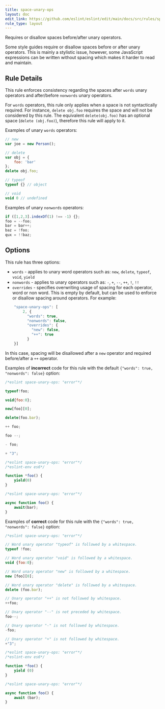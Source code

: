 ```yaml
---
title: space-unary-ops
layout: doc
edit_link: https://github.com/eslint/eslint/edit/main/docs/src/rules/space-unary-ops.md
rule_type: layout
---
```


<!--FIXABLE-->

Requires or disallow spaces before/after unary operators.

Some style guides require or disallow spaces before or after unary operators. This is mainly a stylistic issue, however, some JavaScript expressions can be written without spacing which makes it harder to read and maintain.

## Rule Details

This rule enforces consistency regarding the spaces after `words` unary operators and after/before `nonwords` unary operators.

For `words` operators, this rule only applies when a space is not syntactically required. For instance, `delete obj.foo` requires the space and will not be considered by this rule. The equivalent `delete(obj.foo)` has an optional space (`delete (obj.foo)`), therefore this rule will apply to it.

Examples of unary `words` operators:

```js
// new
var joe = new Person();

// delete
var obj = {
    foo: 'bar'
};
delete obj.foo;

// typeof
typeof {} // object

// void
void 0 // undefined
```

Examples of unary `nonwords` operators:

```js
if ([1,2,3].indexOf(1) !== -1) {};
foo = --foo;
bar = bar++;
baz = !foo;
qux = !!baz;
```

## Options

This rule has three options:

* `words` - applies to unary word operators such as: `new`, `delete`, `typeof`, `void`, `yield`
* `nonwords` - applies to unary operators such as: `-`, `+`, `--`, `++`, `!`, `!!`
* `overrides` - specifies overwriting usage of spacing for each
  operator, word or non word. This is empty by default, but can be used
  to enforce or disallow spacing around operators. For example:

```js
    "space-unary-ops": [
        2, {
          "words": true,
          "nonwords": false,
          "overrides": {
            "new": false,
            "++": true
          }
    }]
```

In this case, spacing will be disallowed after a `new` operator and required before/after a `++` operator.

Examples of **incorrect** code for this rule with the default `{"words": true, "nonwords": false}` option:

```js
/*eslint space-unary-ops: "error"*/

typeof!foo;

void{foo:0};

new[foo][0];

delete(foo.bar);

++ foo;

foo --;

- foo;

+ "3";
```

```js
/*eslint space-unary-ops: "error"*/
/*eslint-env es6*/

function *foo() {
    yield(0)
}
```

```js
/*eslint space-unary-ops: "error"*/

async function foo() {
    await(bar);
}
```

Examples of **correct** code for this rule with the `{"words": true, "nonwords": false}` option:

```js
/*eslint space-unary-ops: "error"*/

// Word unary operator "typeof" is followed by a whitespace.
typeof !foo;

// Word unary operator "void" is followed by a whitespace.
void {foo:0};

// Word unary operator "new" is followed by a whitespace.
new [foo][0];

// Word unary operator "delete" is followed by a whitespace.
delete (foo.bar);

// Unary operator "++" is not followed by whitespace.
++foo;

// Unary operator "--" is not preceded by whitespace.
foo--;

// Unary operator "-" is not followed by whitespace.
-foo;

// Unary operator "+" is not followed by whitespace.
+"3";
```

```js
/*eslint space-unary-ops: "error"*/
/*eslint-env es6*/

function *foo() {
    yield (0)
}
```

```js
/*eslint space-unary-ops: "error"*/

async function foo() {
    await (bar);
}
```
